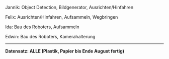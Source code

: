 Jannik: Object Detection, Bildgenerator, Ausrichten/Hinfahren

Felix: Ausrichten/Hinfahren, Aufsammeln, Wegbringen

Ida: Bau des Roboters, Aufsammeln

Edwin: Bau des Roboters, Kamerahalterung

***

__Datensatz: ALLE (Plastik, Papier bis Ende August fertig)__
